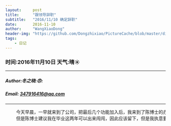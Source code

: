 ```yaml
---
layout:     post
title:      "跟领导辞职"
subtitle:   "2016/11/10 确定辞职"
date:       2016-11-10
author:     "WangXiaoDong"
header-img: "https://github.com/Dongzhixiao/PictureCache/blob/master/diaryPic/20161110.jpg?raw=true"
tags:
    - 日记
---
```



### 时间:2016年11月10日 天气:晴:sunny:
-----
#####   Author:冬之晓::angry::
#####   Email: 347916416@qq.com
----------

<pre>
    今天早晨，一早就来到了公司，把最后几个功能加入后，我来到了陈博士的办公室。说明我离家太远，要回家找工作，因此需要辞职！
    但是陈博士建议我在毕业这两年可以出来闯闯，因此应该留下，但是我执意要走，陈博士只能批准。我是不是很冲动？
</pre>